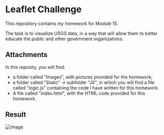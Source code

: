 # Leaflet Challenge
This repository contains my homework for Module 15.

The task is to visualize USGS data, in a way that will allow them to better educate the public and other government organizations.

## Attachments
In this reposity, you will find:
- a folder called "Images", with pictures provided for the homework;
- a folder called "Static" -> subfolder "JS", in which you will find a file called "logic.js" containing the code I have written for this homework. 
- A file called "index.html", with the HTML code provided for this homework.

## Result

![image](https://github.com/NysB/leaflet-challenge/assets/123317735/ea48fc3f-83e0-4d30-8f58-6e8cdf81d509)
